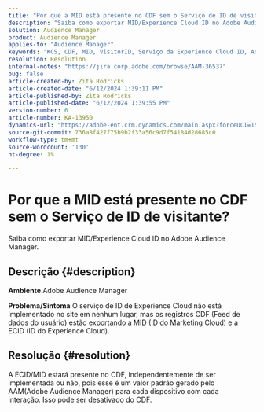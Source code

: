 ```yaml
---
title: "Por que a MID está presente no CDF sem o Serviço de ID de visitante?"
description: "Saiba como exportar MID/Experience Cloud ID no Adobe Audience Manager."
solution: Audience Manager
product: Audience Manager
applies-to: "Audience Manager"
keywords: "KCS, CDF, MID, VisitorID, Serviço da Experience Cloud ID, Adobe Audience Manager, AAM"
resolution: Resolution
internal-notes: "https://jira.corp.adobe.com/browse/AAM-36537"
bug: false
article-created-by: Zita Rodricks
article-created-date: "6/12/2024 1:39:11 PM"
article-published-by: Zita Rodricks
article-published-date: "6/12/2024 1:39:55 PM"
version-number: 6
article-number: KA-13950
dynamics-url: "https://adobe-ent.crm.dynamics.com/main.aspx?forceUCI=1&pagetype=entityrecord&etn=knowledgearticle&id=c45cca21-c128-ef11-840b-000d3a372703"
source-git-commit: 736a8f427f75b9b2f33a56c9d7f54184d28685c0
workflow-type: tm+mt
source-wordcount: '130'
ht-degree: 1%

---
```


# Por que a MID está presente no CDF sem o Serviço de ID de visitante?


Saiba como exportar MID/Experience Cloud ID no Adobe Audience Manager.

## Descrição {#description}


<b>Ambiente</b>
Adobe Audience Manager

<b>Problema/Sintoma</b>
O serviço de ID de Experience Cloud não está implementado no site em nenhum lugar, mas os registros CDF (Feed de dados do usuário) estão exportando a MID (ID do Marketing Cloud) e a ECID (ID do Experience Cloud).


## Resolução {#resolution}


A ECID/MID estará presente no CDF, independentemente de ser implementada ou não, pois esse é um valor padrão gerado pelo AAM(Adobe Audience Manager) para cada dispositivo com cada interação. Isso pode ser desativado do CDF.

